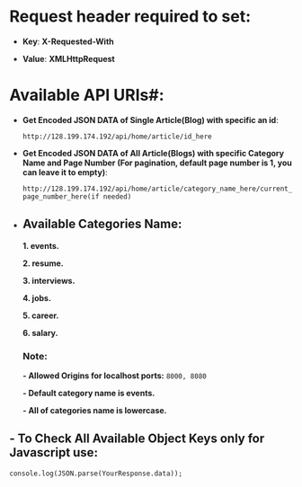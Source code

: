 # Request header required to set:
- **Key**: **X-Requested-With**

- **Value**: **XMLHttpRequest**
# Available API URIs#:
- **Get Encoded JSON DATA of Single Article(Blog) with specific an id**:

  `http://128.199.174.192/api/home/article/id_here`
- **Get Encoded JSON DATA of All Article(Blogs) with specific Category Name and Page Number (For pagination, default page number is 1, you can leave it to empty)**:

  `http://128.199.174.192/api/home/article/category_name_here/current_page_number_here(if needed)`

 - ## Available Categories Name:
   **1. events.**
   
   **2. resume.**
   
   **3. interviews.**
   
   **4. jobs.**
   
   **5. career.**
   
   **6. salary.**
   
   ### Note:
   
   **- Allowed Origins for localhost ports:**
   `8000,
   8080`
   
   **- Default category name is events.**
   
   **- All of categories name is lowercase.**
  
 ## - To Check All Available Object Keys only for Javascript use:
    console.log(JSON.parse(YourResponse.data));

 
 
 
